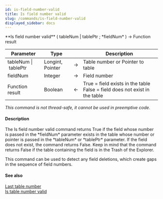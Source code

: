 ```yaml
---
id: is-field-number-valid
title: Is field number valid
slug: /commands/is-field-number-valid
displayed_sidebar: docs
---
```


<!--REF #_command_.Is field number valid.Syntax-->**Is field number valid** ( tableNum | tablePtr ; *fieldNum* ) -> Function result<!-- END REF-->
<!--REF #_command_.Is field number valid.Params-->
| Parameter | Type |  | Description |
| --- | --- | --- | --- |
| tableNum &#124; tablePtr | Longint, Pointer | &#8594;  | Table number or Pointer to table |
| fieldNum | Integer | &#8594;  | Field number |
| Function result | Boolean | &#8592; | True = field exists in the table False = field does not exist in the table |

<!-- END REF-->

*This command is not thread-safe, it cannot be used in preemptive code.*


#### Description 

<!--REF #_command_.Is field number valid.Summary-->The Is field number valid command returns True if the field whose number is passed in the *fieldNum* parameter exists in the table whose number or pointer is passed in the *tableNum* or *tablePtr* parameter.<!-- END REF--> If the field does not exist, the command returns False. Keep in mind that the command returns False if the table containing the field is in the Trash of the Explorer.

This command can be used to detect any field deletions, which create gaps in the sequence of field numbers.

#### See also 

[Last table number](last-table-number.md)  
[Is table number valid](is-table-number-valid.md)  